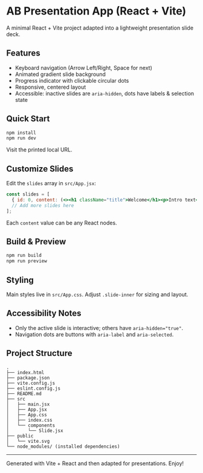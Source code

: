 # AB Presentation App (React + Vite)

A minimal React + Vite project adapted into a lightweight presentation slide deck.

## Features

- Keyboard navigation (Arrow Left/Right, Space for next)
- Animated gradient slide background
- Progress indicator with clickable circular dots
- Responsive, centered layout
- Accessible: inactive slides are `aria-hidden`, dots have labels & selection state

## Quick Start

```bash
npm install
npm run dev
```
Visit the printed local URL.

## Customize Slides

Edit the `slides` array in `src/App.jsx`:

```jsx
const slides = [
  { id: 0, content: (<><h1 className="title">Welcome</h1><p>Intro text</p></>) },
  // Add more slides here
];
```
Each `content` value can be any React nodes.

## Build & Preview

```bash
npm run build
npm run preview
```

## Styling

Main styles live in `src/App.css`. Adjust `.slide-inner` for sizing and layout.

## Accessibility Notes

- Only the active slide is interactive; others have `aria-hidden="true"`.
- Navigation dots are buttons with `aria-label` and `aria-selected`.

## Project Structure

```
.
├── index.html
├── package.json
├── vite.config.js
├── eslint.config.js
├── README.md
├── src
│   ├── main.jsx
│   ├── App.jsx
│   ├── App.css
│   ├── index.css
│   └── components
│       └── Slide.jsx
├── public
│   └── vite.svg
└── node_modules/ (installed dependencies)
```

---
Generated with Vite + React and then adapted for presentations. Enjoy!

